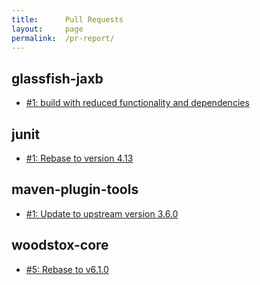 ```yaml
---
title:      Pull Requests
layout:     page
permalink:  /pr-report/
---
```



## glassfish-jaxb

- [#1: build with reduced functionality and dependencies](https://src.fedoraproject.org/rpms/glassfish-jaxb/pull-request/1)


## junit

- [#1: Rebase to version 4.13](https://src.fedoraproject.org/rpms/junit/pull-request/1)


## maven-plugin-tools

- [#1: Update to upstream version 3.6.0](https://src.fedoraproject.org/rpms/maven-plugin-tools/pull-request/1)


## woodstox-core

- [#5: Rebase to v6.1.0](https://src.fedoraproject.org/rpms/woodstox-core/pull-request/5)

